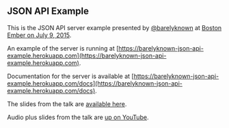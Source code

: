 ## JSON API Example

This is the JSON API server example presented by [@barelyknown](https://twitter.com/barelyknown) at [Boston Ember on July 9, 2015](http://www.meetup.com/Boston-Ember-js/events/223448596/).

An example of the server is running at [https://barelyknown-json-api-example.herokuapp.com](https://barelyknown-json-api-example.herokuapp.com).

Documentation for the server is available at [https://barelyknown-json-api-example.herokuapp.com/docs](https://barelyknown-json-api-example.herokuapp.com/docs).

The slides from the talk are [available here](https://goo.gl/qHlX7C).

Audio plus slides from the talk are [up on YouTube](https://youtu.be/M8Q-PmQshqg?t=2960).
